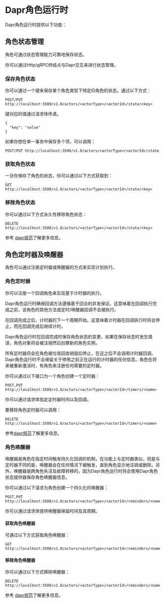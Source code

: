# Dapr角色运行时

Dapr角色运行时提供以下功能：

## 角色状态管理

 角色可通过状态管理能力可靠地保存状态。

 你可以通过Http/gRPC终结点与Dapr交互来进行状态管理。

### 保存角色状态

你可以通过一个键来保存某个角色类型下特定ID角色的状态，通过以下方式：

```
POST/PUT http://localhost:3500/v1.0/actors/<actorType>/<actorId>/state/<key>
```

键对应的值通过请求体传递。

```
{
  "key": "value"
}
```

如果你想在单一事务中保存多个项，可以调用：

```
POST/PUT http://localhost:3500/v1.0/actors/<actorType>/<actorId>/state
```

### 获取角色状态

一旦你保存了角色的状态，你可以通过以下方式获取到：

```
GET http://localhost:3500/v1.0/actors/<actorType>/<actorId>/state/<key>
```

### 移除角色状态

你可以通过以下方式永久性移除角色状态：

```
DELETE http://localhost:3500/v1.0/actors/<actorType>/<actorId>/state/<key>
```

参考 [dapr规范](../../reference/api/actors.md)了解更多信息。

## 角色定时器及唤醒器

角色可以通过注册定时器或唤醒器的方式来实现计划执行。

### 角色定时器

你可以注册一个回调角色来实现基于计时器的执行。

Dapr角色运行时确保回调方法遵循基于回合的并发保证。这意味着在回调执行完成之前，该角色的其他方法或定时/唤醒器回调不会被执行。

在回调完成之后，计时器的下一个周期开始。这意味着计时器在回调执行时将会停止，而在回调完成后继续计时。

Dapr角色运行时在回调完成时保存角色状态的变更，如果在保存状态时发生错误，角色对象将会被注销然后创建新的角色实例。

所有定时器将会在角色被垃圾回收销毁后停止，在这之后不会调用计时器回调。Dapr角色运行时不会保留关于停用之前正在运行的计时器的任何信息。角色在将来被重新激活时，有角色来注册任何需要的定时器。

你可以通过以下接口为一个角色创建一个定时器：

```
POST,PUT http://localhost:3500/v1.0/actors/<actorType>/<actorId>/timers/<name>
```

你可以通过请求体指定定时器时间以及回调。

要移除角色定时器可以调用：

```
DELETE http://localhost:3500/v1.0/actors/<actorType>/<actorId>/timers/<name>
```

参考[dapr规范](../../reference/api/actors.md)了解更多信息。

### 角色唤醒器

唤醒器是角色在指定时间触发持久化回调的机制，在功能上与定时器类似，但是与定时器不同的是，唤醒器会在任何情况下被触发，直到角色显示地注销或删除。另外，唤醒器是跨角色失活及故障转移的，因为Dapr角色运行时将会使用Dapr角色状态提供器保存角色唤醒器信息。

你可以通过以下请求为角色创建一个持久化的唤醒器：

```
POST,PUT http://localhost:3500/v1.0/actors/<actorType>/<actorId>/reminders/<name>
```

你可以通过请求体提供唤醒器保留时间及其周期。

#### 获取角色唤醒器

可通过以下方式获取角色唤醒器：

```
GET http://localhost:3500/v1.0/actors/<actorType>/<actorId>/reminders/<name>
```

#### 移除角色唤醒器

你可以通过以下方式移除唤醒器：

```
DELETE http://localhost:3500/v1.0/actors/<actorType>/<actorId>/reminders/<name>
```

参考 [dapr规范](../../reference/api/actors.md)了解更多信息。








